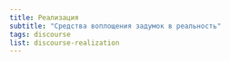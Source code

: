 ```yaml
---
title: Реализация
subtitle: "Средства воплощения задумок в реальность"
tags: discourse
list: discourse-realization
---
```

